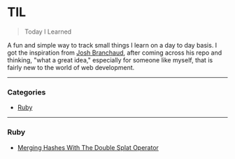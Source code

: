 # TIL

> Today I Learned

A fun and simple way to track small things I learn on a day to day basis. I got the inspiration from [Josh Branchaud](https://github.com/jbranchaud/til), after coming across his repo and thinking, "what a great idea," especially for someone like myself, that is fairly new to the world of web development.

---

### Categories

* [Ruby](#ruby)

---

### Ruby

- [Merging Hashes With The Double Splat Operator](ruby/merging-hashes-with-the-double-splat-operator.md)
